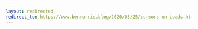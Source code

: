 ```yaml
---
layout: redirected
redirect_to: https://www.bennorris.blog/2020/03/25/cursors-on-ipads.html
---
```

